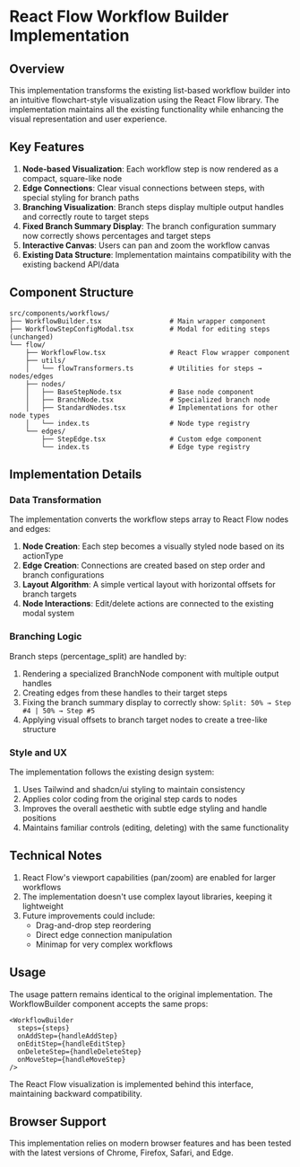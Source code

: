# React Flow Workflow Builder Implementation

## Overview

This implementation transforms the existing list-based workflow builder into an intuitive flowchart-style visualization using the React Flow library. The implementation maintains all the existing functionality while enhancing the visual representation and user experience.

## Key Features

1. **Node-based Visualization**: Each workflow step is now rendered as a compact, square-like node
2. **Edge Connections**: Clear visual connections between steps, with special styling for branch paths
3. **Branching Visualization**: Branch steps display multiple output handles and correctly route to target steps
4. **Fixed Branch Summary Display**: The branch configuration summary now correctly shows percentages and target steps
5. **Interactive Canvas**: Users can pan and zoom the workflow canvas
6. **Existing Data Structure**: Implementation maintains compatibility with the existing backend API/data

## Component Structure

```
src/components/workflows/
├── WorkflowBuilder.tsx                 # Main wrapper component
├── WorkflowStepConfigModal.tsx         # Modal for editing steps (unchanged)
└── flow/
    ├── WorkflowFlow.tsx                # React Flow wrapper component
    ├── utils/
    │   └── flowTransformers.ts         # Utilities for steps → nodes/edges
    ├── nodes/
    │   ├── BaseStepNode.tsx            # Base node component
    │   ├── BranchNode.tsx              # Specialized branch node
    │   ├── StandardNodes.tsx           # Implementations for other node types
    │   └── index.ts                    # Node type registry
    └── edges/
        ├── StepEdge.tsx                # Custom edge component
        └── index.ts                    # Edge type registry
```

## Implementation Details

### Data Transformation

The implementation converts the workflow steps array to React Flow nodes and edges:

1. **Node Creation**: Each step becomes a visually styled node based on its actionType
2. **Edge Creation**: Connections are created based on step order and branch configurations
3. **Layout Algorithm**: A simple vertical layout with horizontal offsets for branch targets
4. **Node Interactions**: Edit/delete actions are connected to the existing modal system

### Branching Logic

Branch steps (percentage_split) are handled by:

1. Rendering a specialized BranchNode component with multiple output handles
2. Creating edges from these handles to their target steps
3. Fixing the branch summary display to correctly show: `Split: 50% → Step #4 | 50% → Step #5`
4. Applying visual offsets to branch target nodes to create a tree-like structure

### Style and UX

The implementation follows the existing design system:

1. Uses Tailwind and shadcn/ui styling to maintain consistency
2. Applies color coding from the original step cards to nodes
3. Improves the overall aesthetic with subtle edge styling and handle positions
4. Maintains familiar controls (editing, deleting) with the same functionality

## Technical Notes

1. React Flow's viewport capabilities (pan/zoom) are enabled for larger workflows
2. The implementation doesn't use complex layout libraries, keeping it lightweight
3. Future improvements could include:
   - Drag-and-drop step reordering
   - Direct edge connection manipulation
   - Minimap for very complex workflows

## Usage

The usage pattern remains identical to the original implementation. The WorkflowBuilder component accepts the same props:

```tsx
<WorkflowBuilder
  steps={steps}
  onAddStep={handleAddStep}
  onEditStep={handleEditStep}
  onDeleteStep={handleDeleteStep}
  onMoveStep={handleMoveStep}
/>
```

The React Flow visualization is implemented behind this interface, maintaining backward compatibility.

## Browser Support

This implementation relies on modern browser features and has been tested with the latest versions of Chrome, Firefox, Safari, and Edge.
